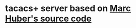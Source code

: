 # tacacs+ server based on [Marc Huber's source code](http://www.pro-bono-publico.de/projects/tac_plus.html)

